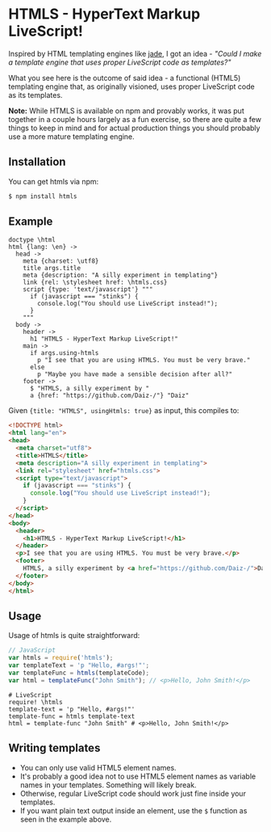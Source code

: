 # HTMLS - HyperText Markup LiveScript!

Inspired by HTML templating engines like [jade](http://jade-lang.com/), I got an idea - *"Could I make a template engine that uses proper LiveScript code as templates?"*

What you see here is the outcome of said idea - a functional (HTML5) templating engine that, as originally visioned, uses proper LiveScript code as its templates.

**Note:** While HTMLS is available on npm and provably works, it was put together in a couple hours largely as a fun exercise, so there are quite a few things to keep in mind and for actual production things you should probably use a more mature templating engine.

## Installation

You can get htmls via npm:

```bash
$ npm install htmls
```

## Example

```livescript
doctype \html
html {lang: \en} ->
  head ->
    meta {charset: \utf8}
    title args.title
    meta {description: "A silly experiment in templating"}
    link {rel: \stylesheet href: \htmls.css}
    script {type: 'text/javascript'} """
      if (javascript === "stinks") {
        console.log("You should use LiveScript instead!");
      }
    """
  body ->
    header ->
      h1 "HTMLS - HyperText Markup LiveScript!" 
    main ->
      if args.using-htmls
        p "I see that you are using HTMLS. You must be very brave."
      else
        p "Maybe you have made a sensible decision after all?"
    footer ->
      $ "HTMLS, a silly experiment by "
      a {href: "https://github.com/Daiz-/"} "Daiz"
```

Given `{title: "HTMLS", usingHtmls: true}` as input, this compiles to:

```html
<!DOCTYPE html>
<html lang="en">
<head>
  <meta charset="utf8">
  <title>HTMLS</title>
  <meta description="A silly experiment in templating">
  <link rel="stylesheet" href="htmls.css">
  <script type="text/javascript">
    if (javascript === "stinks") {
      console.log("You should use LiveScript instead!");
    }
  </script>
</head>
<body>
  <header>
    <h1>HTMLS - HyperText Markup LiveScript!</h1>
  </header>
  <p>I see that you are using HTMLS. You must be very brave.</p>
  <footer>
    HTMLS, a silly experiment by <a href="https://github.com/Daiz-/">Daiz</a>
  </footer>
</body>
</html>
```

## Usage

Usage of htmls is quite straightforward:

```javascript
// JavaScript
var htmls = require('htmls');
var templateText = 'p "Hello, #args!"';
var templateFunc = htmls(templateCode);
var html = templateFunc("John Smith"); // <p>Hello, John Smith!</p> 
```

```livescript
# LiveScript
require! \htmls
template-text = 'p "Hello, #args!"'
template-func = htmls template-text
html = template-func "John Smith" # <p>Hello, John Smith!</p>
```

## Writing templates

- You can only use valid HTML5 element names.
- It's probably a good idea not to use HTML5 element names as variable names in your templates. Something will likely break.
- Otherwise, regular LiveScript code should work just fine inside your templates.
- If you want plain text output inside an element, use the `$` function as seen in the example above.